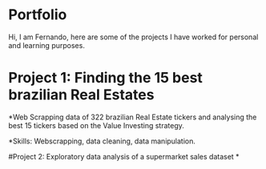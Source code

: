 # Portfolio
Hi, I am Fernando, here are some of the projects I have worked for personal and learning purposes. 


# Project 1: Finding the 15 best brazilian Real Estates
*Web Scrapping data of 322 brazilian Real Estate tickers and analysing the best 15 tickers based on the Value Investing strategy.

*Skills: Webscrapping, data cleaning, data manipulation.

#Project 2: Exploratory data analysis of a supermarket sales dataset
*
